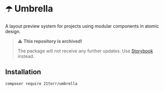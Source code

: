 ☂️ Umbrella
===========

A layout preview system for projects using modular components in atomic design.

> ⚠️ **This repository is archived!**
>
> The package will not receive any further updates.
> Use [Storybook] instead.



Installation
------------


```bash
composer require 21torr/umbrella
```

[Storybook]: https://storybook.js.org/
